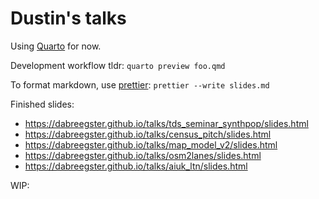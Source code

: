 # Dustin's talks

Using [Quarto](https://quarto.org) for now.

Development workflow tldr: `quarto preview foo.qmd`

To format markdown, use [prettier](https://prettier.io): `prettier --write slides.md`

Finished slides:

- https://dabreegster.github.io/talks/tds_seminar_synthpop/slides.html
- https://dabreegster.github.io/talks/census_pitch/slides.html
- https://dabreegster.github.io/talks/map_model_v2/slides.html
- https://dabreegster.github.io/talks/osm2lanes/slides.html
- https://dabreegster.github.io/talks/aiuk_ltn/slides.html

WIP:
